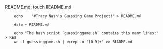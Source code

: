 README.md:
	touch README.md

        echo    "#Tracy Nash's Guessing Game Project!" > README.md

        date > README.md

        echo "The bash script `guessinggame.sh` contains this many lines:" > RE$
        wc -l guessinggame.sh | egrep -o "[0-9]+" >> README.md
